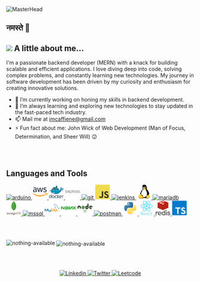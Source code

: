 ![MasterHead](https://repository-images.githubusercontent.com/588181932/e36ec678-7984-4cdd-8e4c-a3932772ff8e)
## नमस्ते 🙏 


## <img src="https://media.giphy.com/media/VgCDAzcKvsR6OM0uWg/giphy.gif" width="50"> A little about me... 

I'm a passionate backend developer (MERN) with a knack for building scalable and efficient applications. I love diving deep into code, solving complex problems, and constantly learning new technologies. My journey in software development has been driven by my curiosity and enthusiasm for creating innovative solutions.

- 🔭 I’m currently working on honing my skills in backend development.
- 🌱 I’m always learning and exploring new technologies to stay updated in the fast-paced tech industry.
- 📫 Mail me at [imcaffiene@gmail.com](mailto:imcaffiene@gmail.com)
- ⚡ Fun fact about me: John Wick of Web Development (Man of Focus, Determination, and Sheer Will) 😉

<br/> <br/>
  
## Languages and Tools
<p align="center"> 

<p align="left"> <a href="https://www.arduino.cc/" target="_blank" rel="noreferrer"> <img src="https://cdn.worldvectorlogo.com/logos/arduino-1.svg" alt="arduino" width="40" height="40"/> </a> <a href="https://aws.amazon.com" target="_blank" rel="noreferrer"> <img src="https://raw.githubusercontent.com/devicons/devicon/master/icons/amazonwebservices/amazonwebservices-original-wordmark.svg" alt="aws" width="40" height="40"/> </a> <a href="https://www.docker.com/" target="_blank" rel="noreferrer"> <img src="https://raw.githubusercontent.com/devicons/devicon/master/icons/docker/docker-original-wordmark.svg" alt="docker" width="40" height="40"/> </a> <a href="https://expressjs.com" target="_blank" rel="noreferrer"> <img src="https://raw.githubusercontent.com/devicons/devicon/master/icons/express/express-original-wordmark.svg" alt="express" width="40" height="40"/> </a> <a href="https://git-scm.com/" target="_blank" rel="noreferrer"> <img src="https://www.vectorlogo.zone/logos/git-scm/git-scm-icon.svg" alt="git" width="40" height="40"/> </a> <a href="https://developer.mozilla.org/en-US/docs/Web/JavaScript" target="_blank" rel="noreferrer"> <img src="https://raw.githubusercontent.com/devicons/devicon/master/icons/javascript/javascript-original.svg" alt="javascript" width="40" height="40"/> </a> <a href="https://www.jenkins.io" target="_blank" rel="noreferrer"> <img src="https://www.vectorlogo.zone/logos/jenkins/jenkins-icon.svg" alt="jenkins" width="40" height="40"/> </a> <a href="https://www.linux.org/" target="_blank" rel="noreferrer"> <img src="https://raw.githubusercontent.com/devicons/devicon/master/icons/linux/linux-original.svg" alt="linux" width="40" height="40"/> </a> <a href="https://mariadb.org/" target="_blank" rel="noreferrer"> <img src="https://www.vectorlogo.zone/logos/mariadb/mariadb-icon.svg" alt="mariadb" width="40" height="40"/> </a> <a href="https://www.mongodb.com/" target="_blank" rel="noreferrer"> <img src="https://raw.githubusercontent.com/devicons/devicon/master/icons/mongodb/mongodb-original-wordmark.svg" alt="mongodb" width="40" height="40"/> </a> <a href="https://www.microsoft.com/en-us/sql-server" target="_blank" rel="noreferrer"> <img src="https://www.svgrepo.com/show/303229/microsoft-sql-server-logo.svg" alt="mssql" width="40" height="40"/> </a> <a href="https://www.mysql.com/" target="_blank" rel="noreferrer"> <img src="https://raw.githubusercontent.com/devicons/devicon/master/icons/mysql/mysql-original-wordmark.svg" alt="mysql" width="40" height="40"/> </a> <a href="https://www.nginx.com" target="_blank" rel="noreferrer"> <img src="https://raw.githubusercontent.com/devicons/devicon/master/icons/nginx/nginx-original.svg" alt="nginx" width="40" height="40"/> </a> <a href="https://nodejs.org" target="_blank" rel="noreferrer"> <img src="https://raw.githubusercontent.com/devicons/devicon/master/icons/nodejs/nodejs-original-wordmark.svg" alt="nodejs" width="40" height="40"/> </a> <a href="https://postman.com" target="_blank" rel="noreferrer"> <img src="https://www.vectorlogo.zone/logos/getpostman/getpostman-icon.svg" alt="postman" width="40" height="40"/> </a> <a href="https://www.python.org" target="_blank" rel="noreferrer"> <img src="https://raw.githubusercontent.com/devicons/devicon/master/icons/python/python-original.svg" alt="python" width="40" height="40"/> </a> <a href="https://reactjs.org/" target="_blank" rel="noreferrer"> <img src="https://raw.githubusercontent.com/devicons/devicon/master/icons/react/react-original-wordmark.svg" alt="react" width="40" height="40"/> </a> <a href="https://redis.io" target="_blank" rel="noreferrer"> <img src="https://raw.githubusercontent.com/devicons/devicon/master/icons/redis/redis-original-wordmark.svg" alt="redis" width="40" height="40"/> </a> <a href="https://www.typescriptlang.org/" target="_blank" rel="noreferrer"> <img src="https://raw.githubusercontent.com/devicons/devicon/master/icons/typescript/typescript-original.svg" alt="typescript" width="40" height="40"/> </a> </p>
</p>

<br/> <br/>

<p><img align="left" src="https://github-readme-stats.vercel.app/api/top-langs?username=nothing-available&show_icons=true&locale=en&layout=compact" alt="nothing-available" /></p>

<p>&nbsp;<img align="center" src="https://github-readme-stats.vercel.app/api?username=nothing-available&show_icons=true&locale=en" alt="nothing-available" /></p>


<br/> <br/>

<p align="center"> 
  <a href="https://www.linkedin.com/in/nothingavail/)">
    <img alt="Linkedin" src="https://img.shields.io/badge/-LinkedIn-222222?style=flat-square&logo=Linkedin&logoColor=white&link=https://www.linkedin.com/in/nothingavail/"/>
  </a>
    
<a href="https://twitter.com/i_m_caffeine">
  <img alt="Twitter" src="https://img.shields.io/badge/Twitter-%231DA1F2.svg?logo=Twitter&logoColor=white">
</a>

<a href="https://leetcode.com/i_m_caffeine/">
  <img alt="Leetcode" src="https://img.shields.io/badge/LeetCode-%23FFA116.svg?logo=leetcode&logoColor=white">
</a>
</p>



